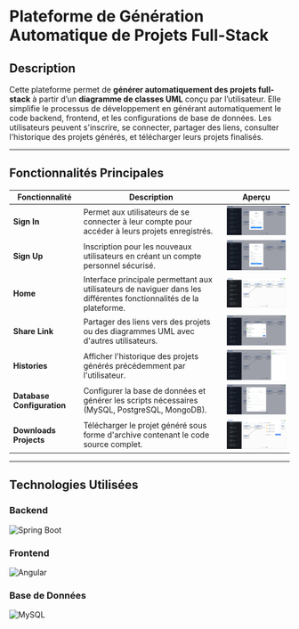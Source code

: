 # Plateforme de Génération Automatique de Projets Full-Stack

## Description

Cette plateforme permet de **générer automatiquement des projets full-stack** à partir d’un **diagramme de classes UML** conçu par l’utilisateur. Elle simplifie le processus de développement en générant automatiquement le code backend, frontend, et les configurations de base de données. Les utilisateurs peuvent s'inscrire, se connecter, partager des liens, consulter l'historique des projets générés, et télécharger leurs projets finalisés.

---

## Fonctionnalités Principales

<table>
  <thead>
    <tr>
      <th>Fonctionnalité</th>
      <th>Description</th>
      <th>Aperçu</th>
    </tr>
  </thead>
  <tbody>
    <tr>
      <td><b>Sign In</b></td>
      <td>Permet aux utilisateurs de se connecter à leur compte pour accéder à leurs projets enregistrés.</td>
      <td><img src="/screenschot_app/sign-in.jpg" alt="Sign In" width="300"></td>
    </tr>
    <tr>
      <td><b>Sign Up</b></td>
      <td>Inscription pour les nouveaux utilisateurs en créant un compte personnel sécurisé.</td>
      <td><img src="/screenschot_app/sign-up.jpg" alt="Sign Up" width="300"></td>
    </tr>
    <tr>
      <td><b>Home</b></td>
      <td>Interface principale permettant aux utilisateurs de naviguer dans les différentes fonctionnalités de la plateforme.</td>
      <td><img src="/screenschot_app/home.jpg" alt="Home" width="300"></td>
    </tr>
    <tr>
      <td><b>Share Link</b></td>
      <td>Partager des liens vers des projets ou des diagrammes UML avec d'autres utilisateurs.</td>
      <td><img src="/screenschot_app/share-link.jpg" alt="Share Link" width="300"></td>
    </tr>
    <tr>
      <td><b>Histories</b></td>
      <td>Afficher l'historique des projets générés précédemment par l'utilisateur.</td>
      <td><img src="/screenschot_app/histories.jpg" alt="Histories" width="300"></td>
    </tr>
    <tr>
      <td><b>Database Configuration</b></td>
      <td>Configurer la base de données et générer les scripts nécessaires (MySQL, PostgreSQL, MongoDB).</td>
      <td><img src="/screenschot_app/dataBase-config.jpg" alt="Database Configuration" width="300"></td>
    </tr>
    <tr>
      <td><b>Downloads Projects</b></td>
      <td>Télécharger le projet généré sous forme d'archive contenant le code source complet.</td>
      <td><img src="/screenschot_app/downloads-projects.jpg" alt="Downloads Projects" width="300"></td>
    </tr>
  </tbody>
</table>

---

## Technologies Utilisées

### **Backend**
![Spring Boot](https://img.shields.io/badge/spring-%236DB33F.svg?style=for-the-badge&logo=spring&logoColor=white)

### **Frontend**
![Angular](https://img.shields.io/badge/angular-%23DD0031.svg?style=for-the-badge&logo=angular&logoColor=white)

### **Base de Données**
![MySQL](https://img.shields.io/badge/mysql-%2300f.svg?style=for-the-badge&logo=mysql&logoColor=white)
